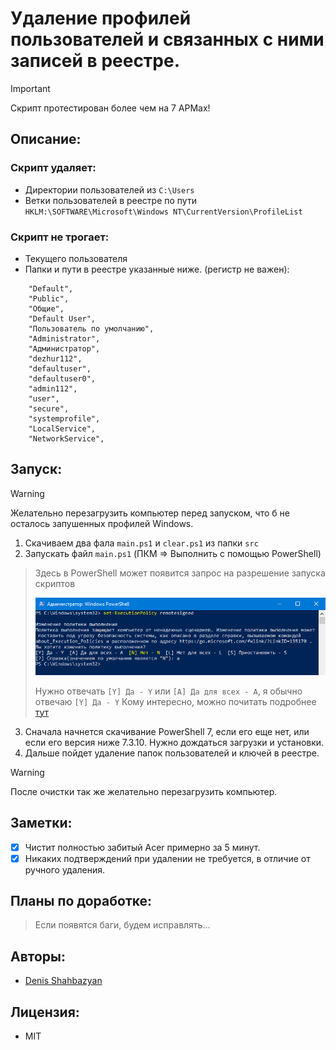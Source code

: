# Удаление профилей пользователей и связанных с ними записей в реестре.

> [!IMPORTANT]
> Скрипт протестирован более чем на 7 АРМах!

## Описание:
### Скрипт удаляет: 
- Директории пользователей из `C:\Users` 
- Ветки пользователей в реестре по пути `HKLM:\SOFTWARE\Microsoft\Windows NT\CurrentVersion\ProfileList` 

### Скрипт не трогает: 
- Текущего пользователя
- Папки и пути в реестре указанные ниже. (регистр не важен):
```
    "Default", 
    "Public", 
    "Общие", 
    "Default User", 
    "Пользователь по умолчанию", 
    "Administrator", 
    "Администратор", 
    "dezhur112", 
    "defaultuser", 
    "defaultuser0", 
    "admin112", 
    "user", 
    "secure", 
    "systemprofile", 
    "LocalService", 
    "NetworkService", 
```

## Запуск:
> [!WARNING]
> Желательно перезагрузить компьютер перед запуском, что б не осталось запушенных профилей Windows.
1. Скачиваем два фала `main.ps1` и `clear.ps1` из папки `src`
2. Запускать файл `main.ps1` (ПКМ => Выполнить с помощью PowerShell)

> Здесь в PowerShell может появится запрос на разрешение запуска скриптов
>
> <img src="/data/img/except_set.png" alt="sch" style="max-width: 100%;">
>
>Нужно отвечать `[Y] Да - Y` или `[A] Да для всех - A`, я обычно отвечаю `[Y] Да - Y`
>Кому интересно, можно почитать подробнее [тут](https://winrcmd.wordpress.com/2019/01/23/razreshit-powershell-scripty-powershell-execution-policy/) 

3. Сначала начнется скачивание PowerShell 7, если его еще нет, или если его версия ниже 7.3.10. Нужно дождаться загрузки и установки.
4. Дальше пойдет удаление папок пользователей и ключей в реестре.
> [!WARNING]
> После очистки так же желательно перезагрузить компьютер.

## Заметки:
- [x] Чистит полностью забитый Acer примерно за 5 минут.
- [x] Никаких подтверждений при удалении не требуется, в отличие от ручного удаления.

## Планы по доработке:
> Если появятся баги, будем исправлять...

## Авторы:
- [Denis Shahbazyan](https://github.com/DenisShahbazyan)

## Лицензия:
- MIT